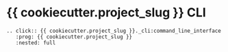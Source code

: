 # {{ cookiecutter.project_slug }} CLI

```{eval-rst}
.. click:: {{ cookiecutter.project_slug }}._cli:command_line_interface
   :prog: {{ cookiecutter.project_slug }}
   :nested: full
```

